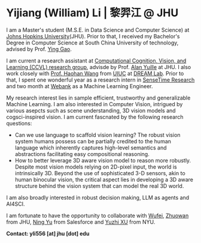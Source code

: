 # Yijiang (William) Li | 黎羿江 @ JHU
I am a Master's student (M.S.E. in Data Science and Computer Science) at [Johns Hopkins University](https://www.jhu.edu/)(JHU). Prior to that, I received my Bachelor's Degree in Computer Science at South China University of technology, advised by Prof. [Ying Gao](https://www.scholat.com/gaoying26.en).

I am current a research assistant at [Computational Cognition, Vision, and Learning (CCVL) research group](https://ccvl.jhu.edu/), advisde by Prof. [Alan Yuille](https://www.cs.jhu.edu/~ayuille/) at JHU. I also work closely with [Prof. Haohan Wang](https://haohanwang.github.io/) from [UIUC](https://illinois.edu/) at [DREAM Lab](https://dreamlabuiuc.github.io/). Prior to that, I spent one wonderful year as a research intern in [SenseTime Research](https://www.sensetime.com/) and two month at [Webank](https://www.webank.com/) as a Machine Learning Engineer.

My research interest lies in sample efficient, trustworthy and generalizable Machine Learning. I am also interested in Computer Vision, intrigued by various asepcts such as scene understanding, 3D vision models and cogsci-inspired vision. I am current fascnated by the following research questions:
- Can we use language to scaffold vision learning? The robust vision system humans possess can be partially credited to the human language which
inherently captures high-level semantics and abstractions facilitating easy compositional reasoning.
- How to better leverage 3D aware vision model to reason more robustly. Despite most vision models relying on 2D-pixel input, the world is intrinsically 3D. Beyond the use of sophisticated 3-D sensors, akin to human binocular vision, the critical aspect lies in developing a 3D aware structure behind the vision system that can model the real 3D world. 

I am also broadly interested in robust decision making, LLM as agents and AI4SCI. 

I am fortunate to have the opportunity to collaborate with [Wufei](https://wufeim.github.io/), [Zhuowan](https://lizw14.github.io/) from JHU, [Ning Yu](https://ningyu1991.github.io/) from Salesforce and [Yuzhi XU](https://scholar.google.com/citations?user=jiUlHrUAAAAJ&hl=zh-CN) from NYU.

**Contact: yli556 [at] jhu [dot] edu**